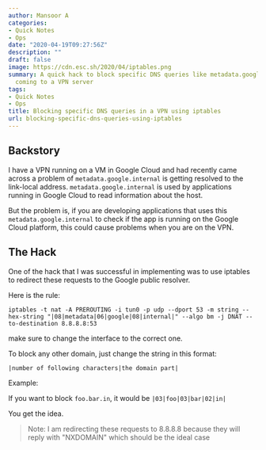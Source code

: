 ```yaml
---
author: Mansoor A
categories:
- Quick Notes
- Ops
date: "2020-04-19T09:27:56Z"
description: ""
draft: false
image: https://cdn.esc.sh/2020/04/iptables.png
summary: A quick hack to block specific DNS queries like metadata.google.internal
  coming to a VPN server
tags:
- Quick Notes
- Ops
title: Blocking specific DNS queries in a VPN using iptables
url: blocking-specific-dns-queries-using-iptables
---
```



## Backstory

I have a VPN running on a VM in Google Cloud and had recently came across  a problem of `metadata.google.internal` is getting resolved to the link-local address. `metadata.google.internal` is used by applications running in Google Cloud to read information about the host.

But the problem is, if you are developing applications that uses this `metadata.google.internal` to check if the app is running on the Google Cloud platform, this could cause problems when you are on the VPN.

## The Hack

One of the hack that I was successful in implementing was to use iptables to redirect these requests to the Google public resolver.

Here is the rule:

```
iptables -t nat -A PREROUTING -i tun0 -p udp --dport 53 -m string --hex-string "|08|metadata|06|google|08|internal|" --algo bm -j DNAT --to-destination 8.8.8.8:53
```

make sure to change the interface to the correct one.

To block any other domain, just change the string in this format:

`|number of following characters|the domain part|`

Example:

If you want to block `foo.bar.in`, it would be `|03|foo|03|bar|02|in|`

You get the idea.

> Note: I am redirecting these requests to 8.8.8.8 because they will reply with "NXDOMAIN" which should be the ideal case

